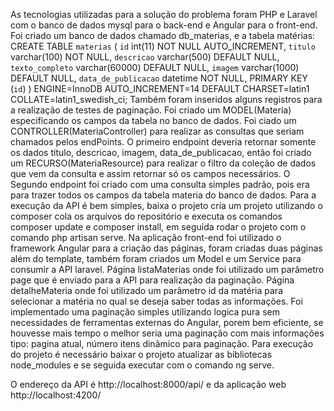 As tecnologias utilizadas para a solução do problema foram PHP e Laravel com o banco de dados mysql para o back-end e Angular para o front-end.
Foi criado um banco de dados chamado db_materias, e a tabela matérias:
CREATE TABLE `materias` (
  `id` int(11) NOT NULL AUTO_INCREMENT,
  `titulo` varchar(100) NOT NULL,
  `descricao` varchar(500) DEFAULT NULL,
  `texto_completo` varchar(60000) DEFAULT NULL,
  `imagem` varchar(1000) DEFAULT NULL,
  `data_de_publicacao` datetime NOT NULL,
  PRIMARY KEY (`id`)
) ENGINE=InnoDB AUTO_INCREMENT=14 DEFAULT CHARSET=latin1 COLLATE=latin1_swedish_ci;
Também foram inseridos alguns registros para a realização de testes de paginação.
Foi criado um MODEL(Materia) especificando os campos da tabela no banco de dados.
Foi ciado um CONTROLLER(MateriaController) para realizar as consultas que seriam chamados pelos endPoints.
O primeiro endpoint deveria retornar somente os dados titulo, descricao, imagem, data_de_publicacao, então foi criado um RECURSO(MateriaResource) para realizar o filtro da coleção de dados que vem da consulta e assim retornar só os campos necessários.
O Segundo endpoint foi criado com uma consulta simples padrão, pois era para trazer todos os campos da tabela materia do banco de dados.
Para a execução da API é bem simples, baixa o projeto cria um projeto utilizando o composer cola os arquivos do repositório e executa os comandos composer update e composer install, em seguida rodar o projeto com o comando php artisan serve.
Na aplicação front-end foi utilizado o framework Angular para a criação das páginas, foram criadas duas páginas além do template, também foram criados um Model e um Service para consumir a API laravel.
Página listaMaterias onde foi utilizado um parâmetro page que é enviado para a API para realização da paginação.
Página detalheMateria onde foi utilizado um parâmetro id da matéria para selecionar a matéria no qual se deseja saber todas as informações.
Foi implementado uma paginação simples utilizando logica pura sem necessidades de ferramentas externas do Angular, porem bem eficiente, se houvesse mais tempo o melhor seria uma paginação com mais informações tipo: pagina atual, número itens dinâmico para paginação.
Para execução do projeto é necessário baixar o projeto atualizar as bibliotecas node_modules e se seguida executar com o comando ng serve.

O endereço da API é http://localhost:8000/api/ e da aplicação web http://localhost:4200/ 


